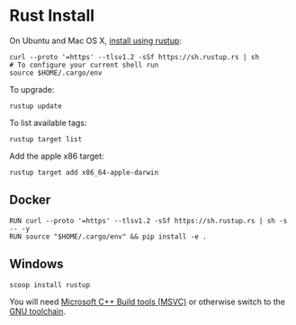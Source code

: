 # Rust Install

On Ubuntu and Mac OS X, [install using rustup](https://www.rust-lang.org/tools/install):

```
curl --proto '=https' --tlsv1.2 -sSf https://sh.rustup.rs | sh
# To configure your current shell run
source $HOME/.cargo/env
```

To upgrade:

```
rustup update
```

To list available tags:

```
rustup target list
```

Add the apple x86 target:

```
rustup target add x86_64-apple-darwin
```

## Docker

```
RUN curl --proto '=https' --tlsv1.2 -sSf https://sh.rustup.rs | sh -s -- -y
RUN source "$HOME/.cargo/env" && pip install -e .
```

## Windows

```
scoop install rustup
```

You will need [Microsoft C++ Build tools (MSVC)](ms-build-tools.md) or otherwise switch to the [GNU toolchain](https://stackoverflow.com/a/64121601/149412).
